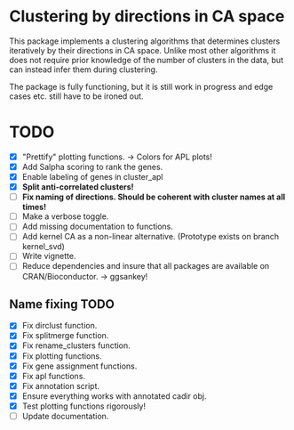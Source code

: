 # Clustering by directions in CA space

This package implements a clustering algorithms that determines clusters iteratively by their directions in CA space.
Unlike most other algorithms it does not require prior knowledge of the number of clusters in the data, but can instead infer them during clustering.

The package is fully functioning, but it is still work in progress and edge cases etc. still have to be ironed out.

# TODO

- [x] "Prettify" plotting functions. -> Colors for APL plots!
- [x] Add Salpha scoring to rank the genes.
- [x] Enable labeling of genes in cluster_apl
- [x] **Split anti-correlated clusters!**
- [ ] **Fix naming of directions. Should be coherent with cluster names at all times!**
- [ ] Make a verbose toggle.
- [ ] Add missing documentation to functions.
- [ ] Add kernel CA as a non-linear alternative. (Prototype exists on branch kernel_svd)
- [ ] Write vignette.
- [ ] Reduce dependencies and insure that all packages are available on CRAN/Bioconductor. -> ggsankey!

## Name fixing TODO

- [x] Fix dirclust function.
- [x] Fix splitmerge function.
- [x] Fix rename_clusters function.
- [x] Fix plotting functions.
- [x] Fix gene assignment functions.
- [x] Fix apl functions.
- [x] Fix annotation script.
- [x] Ensure everything works with annotated cadir obj.
- [x] Test plotting functions rigorously!
- [ ] Update documentation.
